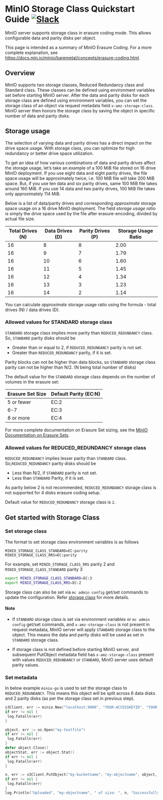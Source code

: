 # MinIO Storage Class Quickstart Guide [![Slack](https://slack.min.io/slack?type=svg)](https://slack.min.io)

MinIO server supports storage class in erasure coding mode. This allows configurable data and parity disks per object.

This page is intended as a summary of MinIO Erasure Coding. For a more complete explanation, see <https://docs.min.io/minio/baremetal/concepts/erasure-coding.html>.

## Overview

MinIO supports two storage classes, Reduced Redundancy class and Standard class. These classes can be defined using environment variables
set before starting MinIO server. After the data and parity disks for each storage class are defined using environment variables,
you can set the storage class of an object via request metadata field `x-amz-storage-class`. MinIO server then honors the storage class by
saving the object in specific number of data and parity disks.

## Storage usage

The selection of varying data and parity drives has a direct impact on the drive space usage. With storage class, you can optimize for high
redundancy or better drive space utilization.

To get an idea of how various combinations of data and parity drives affect the storage usage, let’s take an example of a 100 MiB file stored
on 16 drive MinIO deployment. If you use eight data and eight parity drives, the file space usage will be approximately twice, i.e. 100 MiB
file will take 200 MiB space. But, if you use ten data and six parity drives, same 100 MiB file takes around 160 MiB. If you use 14 data and
two parity drives, 100 MiB file takes only approximately 114 MiB.

Below is a list of data/parity drives and corresponding _approximate_ storage space usage on a 16 drive MinIO deployment. The field _storage
usage ratio_ is simply the drive space used by the file after erasure-encoding, divided by actual file size.

| Total Drives (N) | Data Drives (D) | Parity Drives (P) | Storage Usage Ratio |
|------------------|-----------------|-------------------|---------------------|
|               16 |               8 |                 8 |                2.00 |
|               16 |               9 |                 7 |                1.79 |
|               16 |              10 |                 6 |                1.60 |
|               16 |              11 |                 5 |                1.45 |
|               16 |              12 |                 4 |                1.34 |
|               16 |              13 |                 3 |                1.23 |
|               16 |              14 |                 2 |                1.14 |

You can calculate _approximate_ storage usage ratio using the formula - total drives (N) / data drives (D).

### Allowed values for STANDARD storage class

`STANDARD` storage class implies more parity than `REDUCED_REDUNDANCY` class. So, `STANDARD` parity disks should be

- Greater than or equal to 2, if `REDUCED_REDUNDANCY` parity is not set.
- Greater than `REDUCED_REDUNDANCY` parity, if it is set.

Parity blocks can not be higher than data blocks, so `STANDARD` storage class parity can not be higher than N/2. (N being total number of disks)

The default value for the `STANDARD` storage class depends on the number of volumes in the erasure set:

| Erasure Set Size | Default Parity (EC:N) |
|------------------|-----------------------|
| 5 or fewer       |                 EC:2  |
| 6-7              |                 EC:3  |
| 8 or more        |                 EC:4  |

For more complete documentation on Erasure Set sizing, see the [MinIO Documentation on Erasure Sets](https://docs.min.io/minio/baremetal/concepts/erasure-coding.html#erasure-sets).

### Allowed values for REDUCED_REDUNDANCY storage class

`REDUCED_REDUNDANCY` implies lesser parity than `STANDARD` class. So,`REDUCED_REDUNDANCY` parity disks should be

- Less than N/2, if `STANDARD` parity is not set.
- Less than `STANDARD` Parity, if it is set.

As parity below 2 is not recommended, `REDUCED_REDUNDANCY` storage class is not supported for 4 disks erasure coding setup.

Default value for `REDUCED_REDUNDANCY` storage class is `2`.

## Get started with Storage Class

### Set storage class

The format to set storage class environment variables is as follows

`MINIO_STORAGE_CLASS_STANDARD=EC:parity`
`MINIO_STORAGE_CLASS_RRS=EC:parity`

For example, set `MINIO_STORAGE_CLASS_RRS` parity 2 and `MINIO_STORAGE_CLASS_STANDARD` parity 3

```sh
export MINIO_STORAGE_CLASS_STANDARD=EC:3
export MINIO_STORAGE_CLASS_RRS=EC:2
```

Storage class can also be set via `mc admin config` get/set commands to update the configuration. Refer [storage class](https://github.com/minio/minio/tree/master/docs/config#storage-class) for
more details.

#### Note

- If `STANDARD` storage class is set via environment variables or `mc admin config` get/set commands, and `x-amz-storage-class` is not present in request metadata, MinIO server will
apply `STANDARD` storage class to the object. This means the data and parity disks will be used as set in `STANDARD` storage class.

- If storage class is not defined before starting MinIO server, and subsequent PutObject metadata field has `x-amz-storage-class` present
with values `REDUCED_REDUNDANCY` or `STANDARD`, MinIO server uses default parity values.

### Set metadata

In below example `minio-go` is used to set the storage class to `REDUCED_REDUNDANCY`. This means this object will be split across 6 data disks and 2 parity disks (as per the storage class set in previous step).

```go
s3Client, err := minio.New("localhost:9000", "YOUR-ACCESSKEYID", "YOUR-SECRETACCESSKEY", true)
if err != nil {
 log.Fatalln(err)
}

object, err := os.Open("my-testfile")
if err != nil {
 log.Fatalln(err)
}
defer object.Close()
objectStat, err := object.Stat()
if err != nil {
 log.Fatalln(err)
}

n, err := s3Client.PutObject("my-bucketname", "my-objectname", object, objectStat.Size(), minio.PutObjectOptions{ContentType: "application/octet-stream", StorageClass: "REDUCED_REDUNDANCY"})
if err != nil {
 log.Fatalln(err)
}
log.Println("Uploaded", "my-objectname", " of size: ", n, "Successfully.")
```
